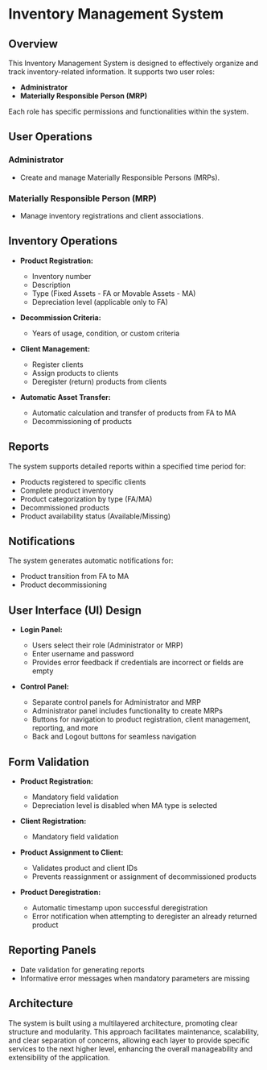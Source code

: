 # Inventory Management System

## Overview
This Inventory Management System is designed to effectively organize and track inventory-related information. It supports two user roles:

- **Administrator**
- **Materially Responsible Person (MRP)**

Each role has specific permissions and functionalities within the system.

## User Operations

### Administrator
- Create and manage Materially Responsible Persons (MRPs).

### Materially Responsible Person (MRP)
- Manage inventory registrations and client associations.

## Inventory Operations

- **Product Registration:**
  - Inventory number
  - Description
  - Type (Fixed Assets - FA or Movable Assets - MA)
  - Depreciation level (applicable only to FA)

- **Decommission Criteria:**
  - Years of usage, condition, or custom criteria

- **Client Management:**
  - Register clients
  - Assign products to clients
  - Deregister (return) products from clients

- **Automatic Asset Transfer:**
  - Automatic calculation and transfer of products from FA to MA
  - Decommissioning of products

## Reports
The system supports detailed reports within a specified time period for:

- Products registered to specific clients
- Complete product inventory
- Product categorization by type (FA/MA)
- Decommissioned products
- Product availability status (Available/Missing)

## Notifications
The system generates automatic notifications for:
- Product transition from FA to MA
- Product decommissioning

## User Interface (UI) Design

- **Login Panel:**
  - Users select their role (Administrator or MRP)
  - Enter username and password
  - Provides error feedback if credentials are incorrect or fields are empty

- **Control Panel:**
  - Separate control panels for Administrator and MRP
  - Administrator panel includes functionality to create MRPs
  - Buttons for navigation to product registration, client management, reporting, and more
  - Back and Logout buttons for seamless navigation

## Form Validation

- **Product Registration:**
  - Mandatory field validation
  - Depreciation level is disabled when MA type is selected

- **Client Registration:**
  - Mandatory field validation

- **Product Assignment to Client:**
  - Validates product and client IDs
  - Prevents reassignment or assignment of decommissioned products

- **Product Deregistration:**
  - Automatic timestamp upon successful deregistration
  - Error notification when attempting to deregister an already returned product

## Reporting Panels
- Date validation for generating reports
- Informative error messages when mandatory parameters are missing

## Architecture
The system is built using a multilayered architecture, promoting clear structure and modularity. This approach facilitates maintenance, scalability, and clear separation of concerns, allowing each layer to provide specific services to the next higher level, enhancing the overall manageability and extensibility of the application.

